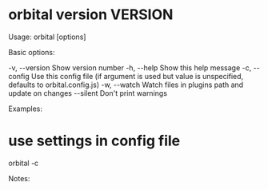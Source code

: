 orbital version __VERSION__
=====================================

Usage: orbital [options] <entry file>

Basic options:

-v, --version            Show version number
-h, --help               Show this help message
-c, --config             Use this config file (if argument is used but value
                           is unspecified, defaults to orbital.config.js)
-w, --watch              Watch files in plugins path and update on changes
--silent                 Don't print warnings

Examples:

# use settings in config file
orbital -c

Notes:
